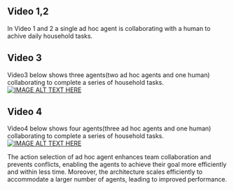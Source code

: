 ## Video 1,2

In Video 1 and 2 a single ad hoc agent is collaborating with a human to achive daily household tasks.

## Video 3

Video3 below shows three agents(two ad hoc agents and one human) collaborating to complete a series of household tasks.
[![IMAGE ALT TEXT HERE](https://img.youtube.com/vi/RRnCDx6D4zc/0.jpg)](https://www.youtube.com/watch?v=RRnCDx6D4zc)

## Video 4

Video4 below shows four agents(three ad hoc agents and one human) collaborating to complete a series of household tasks.
[![IMAGE ALT TEXT HERE](https://img.youtube.com/vi/l-4D-LtNX8k/0.jpg)](https://www.youtube.com/watch?v=l-4D-LtNX8k)

The action selection of ad hoc agent enhances team collaboration and prevents conflicts, enabling the agents to achieve their goal more efficiently and within less time.
Moreover, the architecture scales efficiently to accommodate a larger number of agents, leading to improved performance.
